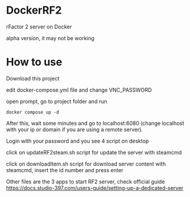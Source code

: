 # DockerRF2
rFactor 2 server on Docker

alpha version, it may not be working


# How to use
Download this project

edit docker-compose.yml file and change VNC_PASSWORD 

open prompt, go to project folder and run
```
docker compose up -d
```

After this, wait some minutes and go to localhost:6080 (change localhost with your ip or domain if you are using a remote server).

Login with your password and you see 4 script on desktop

click on updateRF2steam.sh script for update the server with steamcmd

click on downloadItem.sh script for download server content with steamcmd, insert the id number and press enter

Other files are the 3 apps to start RF2 server, check official guide https://docs.studio-397.com/users-guide/setting-up-a-dedicated-server